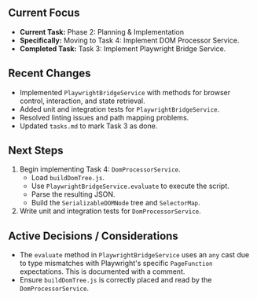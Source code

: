 ## Current Focus

- **Current Task:** Phase 2: Planning & Implementation
- **Specifically:** Moving to Task 4: Implement DOM Processor Service.
- **Completed Task:** Task 3: Implement Playwright Bridge Service.

## Recent Changes

- Implemented `PlaywrightBridgeService` with methods for browser control, interaction, and state retrieval.
- Added unit and integration tests for `PlaywrightBridgeService`.
- Resolved linting issues and path mapping problems.
- Updated `tasks.md` to mark Task 3 as done.

## Next Steps

1.  Begin implementing Task 4: `DomProcessorService`.
    - Load `buildDomTree.js`.
    - Use `PlaywrightBridgeService.evaluate` to execute the script.
    - Parse the resulting JSON.
    - Build the `SerializableDOMNode` tree and `SelectorMap`.
2.  Write unit and integration tests for `DomProcessorService`.

## Active Decisions / Considerations

- The `evaluate` method in `PlaywrightBridgeService` uses an `any` cast due to type mismatches with Playwright's specific `PageFunction` expectations. This is documented with a comment.
- Ensure `buildDomTree.js` is correctly placed and read by the `DomProcessorService`. 